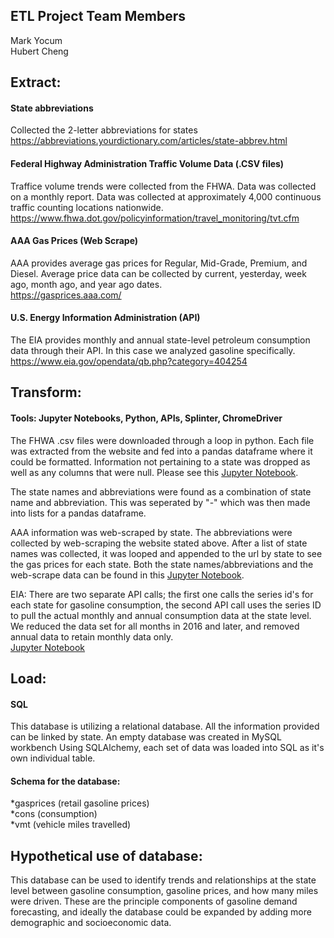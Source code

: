 ## ETL Project Team Members
Mark Yocum<br />
Hubert Cheng

## Extract:

#### State abbreviations

Collected the 2-letter abbreviations for states<br />
https://abbreviations.yourdictionary.com/articles/state-abbrev.html

#### Federal Highway Administration Traffic Volume Data (.CSV files)
Traffice volume trends were collected from the FHWA.  Data was collected on a monthly report.  Data was collected at approximately 4,000 continuous traffic
counting locations nationwide.<br />
https://www.fhwa.dot.gov/policyinformation/travel_monitoring/tvt.cfm

#### AAA Gas Prices (Web Scrape)
AAA provides average gas prices for Regular, Mid-Grade, Premium, and Diesel.  Average price data can be collected by current, yesterday, week ago, month ago, and year ago dates.<br />
https://gasprices.aaa.com/

#### U.S. Energy Information Administration (API)

The EIA provides monthly and annual state-level petroleum consumption data through their API.  In this case we analyzed gasoline specifically. <br />
https://www.eia.gov/opendata/qb.php?category=404254



## Transform:

#### Tools: Jupyter Notebooks, Python, APIs, Splinter, ChromeDriver
    
The FHWA .csv files were downloaded through a loop in python.  Each file was extracted from the website and fed into a pandas dataframe where it could be 
formatted.  Information not pertaining to a state was dropped as well as any columns that were null.  Please see this [Jupyter Notebook](https://github.com/MarkYocumII/ETL_project/blob/master/State_vmt.ipynb).

The state names and abbreviations were found as a combination of state name and abbreviation.  This was seperated by "-" which was then made into lists for a pandas dataframe.

AAA information was web-scraped by state.  The abbreviations were collected by web-scraping the website stated above.  After a list of state names was collected, it was looped and appended to the url by state to see the gas prices for each state. Both the state names/abbreviations and the web-scrape data can be found in this [Jupyter Notebook](https://github.com/MarkYocumII/ETL_project/blob/master/Gas%20Price%20Scrape.ipynb).

EIA:  There are two separate API calls; the first one calls the series id's for each state for gasoline consumption, the second API call uses the series ID to pull the actual monthly and annual consumption data at the state level.  We reduced the data set for all months in 2016 and later, and removed annual data to retain monthly data only.  
[Jupyter Notebook](https://github.com/MarkYocumII/ETL_project/blob/master/EIA_Test_Data.ipynb)


## Load:

#### SQL

This database is utilizing a relational database.  All the information provided can be linked by state.  An empty database was created in MySQL workbench
Using SQLAlchemy, each set of data was loaded into SQL as it's own individual table.

#### Schema for the database: <br />
*gasprices (retail gasoline prices)<br />
*cons (consumption)<br />
*vmt (vehicle miles travelled)


## Hypothetical use of database:

This database can be used to identify trends and relationships at the state level between gasoline consumption, gasoline prices, and how many miles were driven.  These are the principle components of gasoline demand forecasting, and ideally the database could be expanded by adding more demographic and socioeconomic data.
